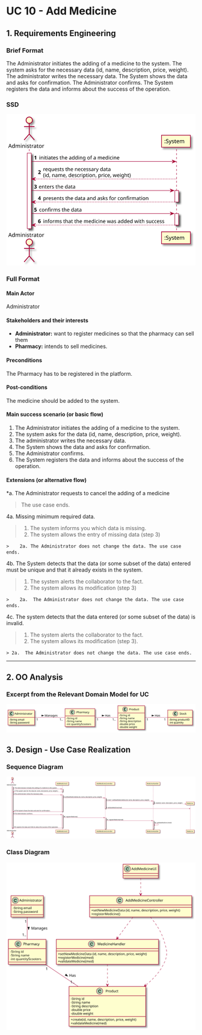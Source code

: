 
# UC 10 - Add Medicine

## 1. Requirements Engineering

### Brief Format

The Administrator initiates the adding of a medicine to the system. The system asks for the necessary data (id, name, description, price, weight). The administrator writes the necessary data. The System shows the data and asks for confirmation. The Administrator confirms. The System registers the data and informs about the success of the operation.

### SSD
![UC10_SSD](UC10_SSD.svg)


### Full Format

#### Main Actor

Administrator

#### Stakeholders and their interests

* **Administrator:** want to register medicines so that the pharmacy can sell them
* **Pharmacy:** intends to sell medicines.

#### Preconditions

The Pharmacy has to be registered in the platform.

#### Post-conditions

The medicine should be added to the system.

#### Main success scenario (or basic flow)

1. The Administrator initiates the adding of a medicine to the system.
2. The system asks for the data (id, name, description, price, weight).
3. The administrator writes the necessary data. 
4. The System shows the data and asks for confirmation.
5. The Administrator confirms.
6. The System registers the data and informs about the success of the operation.


#### Extensions (or alternative flow)

*a. The Administrator requests to cancel the adding of a medicine

> The use case ends.

4a. Missing minimum required data.
>    1. The system informs you which data is missing.
>    2. The system allows the entry of missing data (step 3)
>
    >    2a. The Administrator does not change the data. The use case ends.

4b. The System detects that the data (or some subset of the data) entered must be unique and that it already exists in the system.
>    1. The system alerts the collaborator to the fact.
>    2. The system allows its modification (step 3)
>
    >    2a.  The Administrator does not change the data. The use case ends.

4c. The system detects that the data entered (or some subset of the data) is invalid.
> 1. The system alerts the collaborator to the fact.
> 2. The system allows its modification (step 3).
>
    > 2a.  The Administrator does not change the data. The use case ends.

-----------------

## 2. OO Analysis

### Excerpt from the Relevant Domain Model for UC

![UC10_MD](UC10_MD.svg)

## 3. Design - Use Case Realization


###	Sequence Diagram

![UC10_SD.svg](UC10_SD.svg)

###	Class Diagram

![UC10_CD.svg](UC10_CD.svg)
